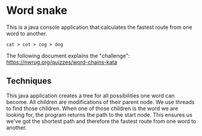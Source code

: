 # Word snake
This is a java console application that calculates the fastest route from one word to another. 
```
cat > cot > cog > dog
```
The following document explains the "challenge": 
https://nwrug.org/quizzes/word-chains-kata

## Techniques 
This java application creates a tree for all possibilities one word can become. All children are modifications of their parent node. We use threads to find those children. 
When one of those children is the word we are looking for, the program returns the path to the start node. This ensures us we've got the shortest path and therefore the fastest route from one word to another. 
